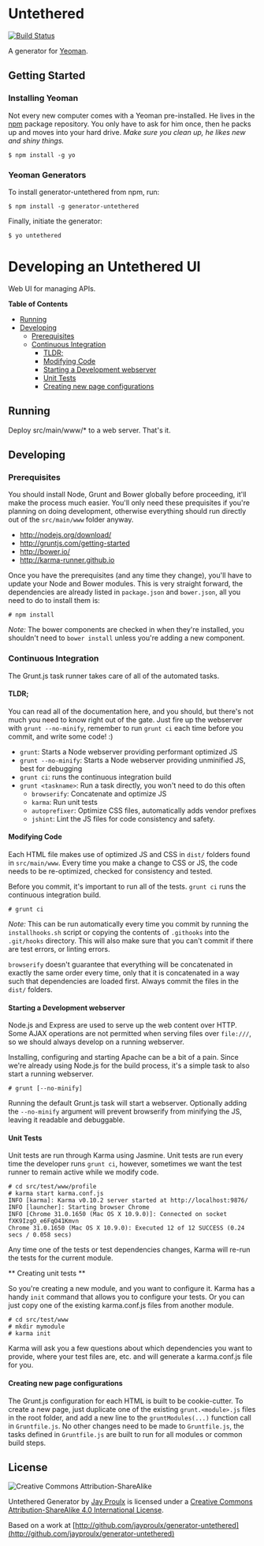 Untethered
==========

[![Build Status](https://secure.travis-ci.org/jayproulx/generator-untethered.png?branch=master)](https://travis-ci.org/jayproulx/generator-untethered)

A generator for [Yeoman](http://yeoman.io).

## Getting Started

### Installing Yeoman

Not every new computer comes with a Yeoman pre-installed. He lives in the [npm](https://npmjs.org) package repository. You only have to ask for him once, then he packs up and moves into your hard drive. *Make sure you clean up, he likes new and shiny things.*

```
$ npm install -g yo
```

### Yeoman Generators

To install generator-untethered from npm, run:

```
$ npm install -g generator-untethered
```

Finally, initiate the generator:

```
$ yo untethered
```

Developing an Untethered UI
===========================

Web UI for managing APIs.

**Table of Contents**

- [Running](#running)
- [Developing](#developing)
	- [Prerequisites](#prerequisites)
	- [Continuous Integration](#continuous-integration)
		- [TLDR;](#tldr;)
		- [Modifying Code](#modifying-code)
		- [Starting a Development webserver](#starting-a-development-webserver)
		- [Unit Tests](#unit-tests)
		- [Creating new page configurations](#creating-new-page-configurations)

Running
-------

Deploy src/main/www/* to a web server.  That's it.

Developing
----------

### Prerequisites ###

You should install Node, Grunt and Bower globally before proceeding, it'll make the process much easier.  You'll only need these prequisites if you're planning on doing development, otherwise everything should run directly out of the ```src/main/www``` folder anyway.

- <http://nodejs.org/download/>
- <http://gruntjs.com/getting-started>
- <http://bower.io/>
- <http://karma-runner.github.io>

Once you have the prerequisites (and any time they change), you'll have to update your Node and Bower modules.  This is very straight forward, the dependencies are already listed in ```package.json``` and ```bower.json```, all you need to do to install them is:

```
# npm install
```

_Note:_ The bower components are checked in when they're installed, you shouldn't need to ```bower install``` unless you're adding a new component.

### Continuous Integration ###

The Grunt.js task runner takes care of all of the automated tasks.

#### TLDR; ####

You can read all of the documentation here, and you should, but there's not much you need to know right out of the gate.  Just fire up the webserver with ```grunt --no-minify```, remember to run ```grunt ci``` each time before you commit, and write some code! :)

- ```grunt```: Starts a Node webserver providing performant optimized JS
- ```grunt --no-minify```: Starts a  Node webserver providing unminified JS, best for debugging
- ```grunt ci```: runs the continuous integration build
- ```grunt <taskname>```: Run a task directly, you won't need to do this often
  - ```browserify```: Concatenate and optimize JS
  - ```karma```: Run unit tests
  - ```autoprefixer```: Optimize CSS files, automatically adds vendor prefixes
  - ```jshint```: Lint the JS files for code consistency and safety.

#### Modifying Code ####

Each HTML file makes use of optimized JS and CSS in ```dist/``` folders found in ```src/main/www```.  Every time you make a change to CSS or JS, the code needs to be re-optimized, checked for consistency and tested.

Before you commit, it's important to run all of the tests. ```grunt ci``` runs the continuous integration build.

```
# grunt ci
```

_Note:_ This can be run automatically every time you commit by running the ```installhooks.sh``` script or copying the contents of ```.githooks``` into the ```.git/hooks``` directory.  This will also make sure that you can't commit if there are test errors, or linting errors.

```browserify``` doesn't guarantee that everything will be concatenated in exactly the same order every time, only that it is concatenated in a way such that dependencies are loaded first.  Always commit the files in the ```dist/``` folders.

#### Starting a Development webserver ####

Node.js and Express are used to serve up the web content over HTTP.  Some AJAX operations are not permitted when serving files over ```file:///```, so we should always develop on a running webserver.  

Installing, configuring and starting Apache can be a bit of a pain.  Since we're already using Node.js for the build process, it's a simple task to also start a running webserver.

```
# grunt [--no-minify]
```
Running the default Grunt.js task will start a webserver.  Optionally adding the ```--no-minify``` argument will prevent browserify from minifying the JS, leaving it readable and debuggable.

#### Unit Tests ####

Unit tests are run through Karma using Jasmine.  Unit tests are run every time the developer runs ```grunt ci```, however, sometimes we want the test runner to remain active while we modify code.

```
# cd src/test/www/profile
# karma start karma.conf.js
INFO [karma]: Karma v0.10.2 server started at http://localhost:9876/
INFO [launcher]: Starting browser Chrome
INFO [Chrome 31.0.1650 (Mac OS X 10.9.0)]: Connected on socket fXK9IzgO_e6FqO41Kmvn
Chrome 31.0.1650 (Mac OS X 10.9.0): Executed 12 of 12 SUCCESS (0.24 secs / 0.058 secs)
```

Any time one of the tests or test dependencies changes, Karma will re-run the tests for the current module.

** Creating unit tests **

So you're creating a new module, and you want to configure it.  Karma has a handy ```init``` command that allows you to configure your tests.  Or you can just copy one of the existing karma.conf.js files from another module.

```
# cd src/test/www
# mkdir mymodule
# karma init
```

Karma will ask you a few questions about which dependencies you want to provide, where your test files are, etc. and will generate a karma.conf.js file for you.

#### Creating new page configurations ####

The Grunt.js configuration for each HTML is built to be cookie-cutter.  To create a new page, just duplicate one of the existing ```grunt.<module>.js``` files in the root folder, and add a new line to the ```gruntModules(...)``` function call in ```Gruntfile.js```.  No other changes need to be made to ```Gruntfile.js```, the tasks defined in ```Gruntfile.js``` are built to run for all modules or common build steps.

## License

![Creative Commons Attribution-ShareAlike](http://i.creativecommons.org/l/by-sa/4.0/88x31.png "Creative Commons Attribution-ShareAlike")

Untethered Generator by [Jay Proulx](http://proulx.info) is licensed under a [Creative Commons Attribution-ShareAlike 4.0 International License](http://creativecommons.org/licenses/by-sa/4.0/).

Based on a work at [http://github.com/jayproulx/generator-untethered](http://github.com/jayproulx/generator-untethered)

